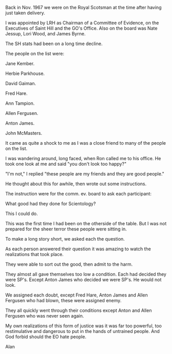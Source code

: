 
Back in Nov. 1967 we were on the Royal Scotsman at the time after having
just taken delivery.

I was appointed by LRH as Chairman of a Committee of Evidence, on the
Executives of Saint Hill and the GO's Office. Also on the board was Nate
Jessup, Lori Wood, and James Byrne.

The SH stats had been on a long time decline.

The people on the list were:

Jane Kember.

Herbie Parkhouse.

David Gaiman.

Fred Hare.

Ann Tampion.

Allen Fergusen.

Anton James.

John McMasters.

It came as quite a shock to me as I was a close friend to many of the
people on the list.

I was wandering around, long faced, when Ron called me to his office. He
took one look at me and said "you don't look too happy?"

"I'm not," I replied "these people are my friends and they are good
people."

He thought about this for awhile, then wrote out some instructions.

The instruction were for the comm. ev. board to ask each participant:

What good had they done for Scientology?

This I could do.

This was the first time I had been on the otherside of the table. But I
was not prepared for the sheer terror these people were sitting in.

To make a long story short, we asked each the question.

As each person answered their question it was amazing to watch the
realizations that took place.

They were able to sort out the good, then admit to the harm.

They almost all gave themselves too low a condition. Each had decided
they were SP's. Except Anton James who decided we were SP's. He would
not look.

We assigned each doubt, except Fred Hare, Anton James and Allen Fergusen
who had blown, these were assigned enemy.

They all quickly went through their conditions except Anton and Allen
Fergusen who was never seen again.

My own realizations of this form of justice was it was far too powerful,
too restimulative and dangerous to put in the hands of untrained people.
And God forbid should the EO hate people.

Alan
